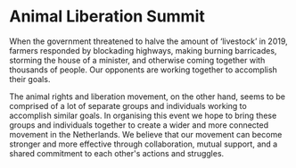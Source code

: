 # Animal Liberation Summit

When the government threatened to halve the amount of ‘livestock’ in 2019, farmers responded by blockading highways, making burning barricades, storming the house of a minister, and otherwise coming together with thousands of people. Our opponents are working together to accomplish their goals.

The animal rights and liberation movement, on the other hand, seems to be comprised of a lot of separate groups and individuals working to accomplish similar goals. In organising this event we hope to bring these groups and individuals together to create a wider and more connected movement in the Netherlands. We believe that our movement can become stronger and more effective through collaboration, mutual support, and a shared commitment to each other's actions and struggles.
